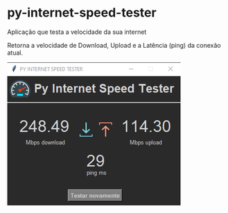 # py-internet-speed-tester
Aplicação que testa a velocidade da sua internet

Retorna a velocidade de Download, Upload e a Latência (ping) da conexão atual.

![screenshot](print.png)
